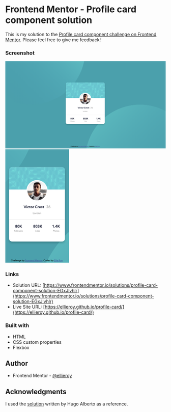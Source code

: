 # Frontend Mentor - Profile card component solution

This is my solution to the [Profile card component challenge on Frontend Mentor](https://www.frontendmentor.io/challenges/profile-card-component-cfArpWshJ). Please feel free to give me feedback!

### Screenshot

<p float="left">
  <img src="./final-result/final-result-web.png" width="600"/> 
  <img src="./final-result/final-result-mobile.png" width="200"/> 
</p>

### Links

- Solution URL: [https://www.frontendmentor.io/solutions/profile-card-component-solution-EGxJlvhlr](https://www.frontendmentor.io/solutions/profile-card-component-solution-EGxJlvhlr)
- Live Site URL: [https://ellieroy.github.io/profile-card/](https://ellieroy.github.io/profile-card/)

### Built with

- HTML
- CSS custom properties
- Flexbox

## Author

- Frontend Mentor - [@ellieroy](https://www.frontendmentor.io/profile/ellieroy)

## Acknowledgments

I used the [solution](https://www.frontendmentor.io/solutions/profile-card-component-5WYuqW2jg) written by Hugo Alberto as a reference. 
